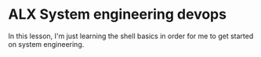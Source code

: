 # ALX System engineering devops

In this lesson, I'm just learning the shell basics in order for me to get started on system engineering.
